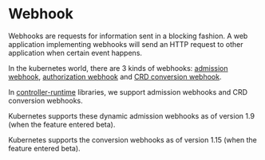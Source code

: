 # Webhook

Webhooks are requests for information sent in a blocking fashion. A web
application implementing webhooks will send an HTTP request to other application
when certain event happens.

In the kubernetes world, there are 3 kinds of webhooks:
[admission webhook](https://kubernetes.io/docs/reference/access-authn-authz/extensible-admission-controllers/#admission-webhooks),
[authorization webhook](https://kubernetes.io/docs/reference/access-authn-authz/webhook/) and
[CRD conversion webhook](https://kubernetes.io/docs/tasks/access-kubernetes-api/custom-resources/custom-resource-definition-versioning/#webhook-conversion).

In [controller-runtime](https://godoc.org/sigs.k8s.io/controller-runtime/pkg/webhook)
libraries, we support admission webhooks and CRD conversion webhooks.

Kubernetes supports these dynamic admission webhooks as of version 1.9 (when the
feature entered beta).

Kubernetes supports the conversion webhooks as of version 1.15 (when the
feature entered beta).
